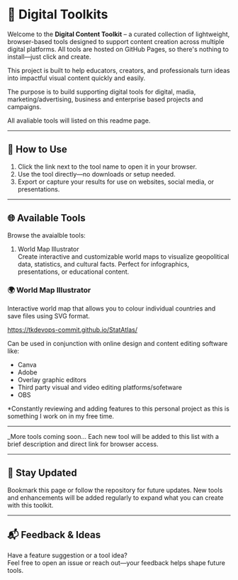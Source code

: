 # 🧰 Digital Toolkits

Welcome to the **Digital Content Toolkit** – a curated collection of lightweight, browser-based tools designed to support content creation across multiple digital platforms. All tools are hosted on GitHub Pages, so there's nothing to install—just click and create.

This project is built to help educators, creators, and professionals turn ideas into impactful visual content quickly and easily.

The purpose is to build supporting digital tools for digital, madia, marketing/advertising, business and enterprise based projects and campaigns. 

All avaliable tools will listed on this readme page.

---

## 📌 How to Use

1. Click the link next to the tool name to open it in your browser.
2. Use the tool directly—no downloads or setup needed.
3. Export or capture your results for use on websites, social media, or presentations.

---

## 🌐 Available Tools

Browse the avaialble tools:

1. World Map Illustrator  
Create interactive and customizable world maps to visualize geopolitical data, statistics, and cultural facts. Perfect for infographics, presentations, or educational content.  

### 🌍 World Map Illustrator  
Interactive world map that allows you to colour individual countries and save files using SVG format.  

https://tkdevops-commit.github.io/StatAtlas/

Can be used in conjunction with online design and content editing software like:
- Canva
- Adobe
- Overlay graphic editors
- Third party visual and video editing platforms/sofetware
- OBS
  
*Constantly reviewing and adding features to this personal project as this is something I work on in my free time.

---

_More tools coming soon…
Each new tool will be added to this list with a brief description and direct link for browser access.

---

## 🙌 Stay Updated

Bookmark this page or follow the repository for future updates. New tools and enhancements will be added regularly to expand what you can create with this toolkit.

---

## 📬 Feedback & Ideas

Have a feature suggestion or a tool idea?  
Feel free to open an issue or reach out—your feedback helps shape future tools.
